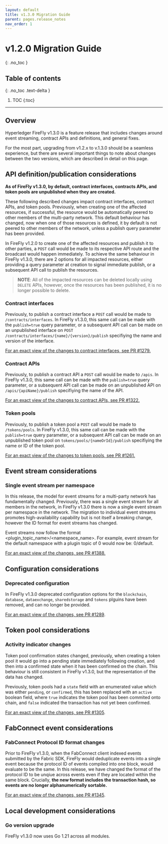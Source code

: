 ```yaml
---
layout: default
title: v1.3.0 Migration Guide
parent: pages.release_notes
nav_order: 1
---
```


# v1.2.0 Migration Guide
{: .no_toc }

## Table of contents
{: .no_toc .text-delta }

1. TOC
{:toc}

---

## Overview

Hyperledger FireFly v1.3.0 is a feature release that includes changes around event streaming, contract APIs and definitions, and general fixes.

For the most part, upgrading from v1.2.x to v.1.3.0 should be a seamless experience, but there are several important things to note about changes between the two versions, which are described in detail on this page.

## API definition/publication considerations

**As of FireFly v1.3.0, by default, contract interfaces, contracts APIs, and token pools are unpublished when they are created.**

These following described changes impact contract interfaces, contract APIs, and token pools. Previously, when creating one of the affected resources, if successful, the resource would be automatically peered to other members of the multi-party network. This default behaviour has changed, now when one of those resources is defined, it by default is not peered to other members of the network, unless a publish query parameter has been provided. 

In FireFly v1.2.0 to create one of the affected resources and publish it to other parties, a `POST` call would be made to its respective API route and the broadcast would happen immediately. To achieve the same behaviour in FireFly v1.3.0, there are 2 options for all impacted resources, either providing a query parameter at creation to signal immediate publish, or a subsequent API call to publish the resources.

> **NOTE**: All of the impacted resources can be deleted locally using `DELETE` APIs, however, once the resources has been published, it is no longer possible to delete.

### Contract interfaces

Previously, to publish a contract interface a `POST` call would be made to `/contracts/interfaces`. In FireFly v1.3.0, this same call can be made with the `publish=true` query parameter, or a subsequent API call can be made on an unpublished interface on `POST /contracts/interfaces/{name}/{version}/publish` specifiying the name and version of the interface.

[For an exact view of the changes to contract interfaces, see PR #1279.](https://github.com/hyperledger/firefly/pull/1279)

### Contract APIs

Previously, to publish a contract API a `POST` call would be made to `/apis`. In FireFly v1.3.0, this same call can be made with the `publish=true` query parameter, or a subsequent API call can be made on an unpublished API on `/apis/{apiName}/publish` specifiying the name of the API.

[For an exact view of the changes to contract APIs, see PR #1322.](https://github.com/hyperledger/firefly/pull/1322)

### Token pools

Previously, to publish a token pool a `POST` call would be made to `/tokens/pools`. In FireFly v1.3.0, this same call can be made with the `publish=true` query parameter, or a subsequent API call can be made on an unpublished token pool on `tokens/pools/{nameOrId}/publish` specifiying the name or ID of the token pool.

[For an exact view of the changes to token pools, see PR #1261.](https://github.com/hyperledger/firefly/pull/1261)

## Event stream considerations

### Single event stream per namespace

In this release, the model for event streams for a multi-party network has fundamentally changed. Previously, there was a single event stream for all members in the network, in FireFly v1.3.0 there is now a single event stream per namespace in the network. The migration to individual event streams promotes high-availability capability but is not itself a breaking change, however the ID format for event streams has changed.

Event streams now follow the format <plugin_topic_name>/<namespace_name>. For example, event stream for the default namespace with a plugin topic of 0 would now be: 0/default.

[For an exact view of the changes, see PR #1388.](https://github.com/hyperledger/firefly/pull/1388)

## Configuration considerations

### Deprecated configuration

In FireFly v1.3.0 deprecated configuration options for the `blockchain`, `database`, `dataexchange`, `sharedstorage` and `tokens` plguins have been removed, and can no longer be provided.

[For an exact view of the changes, see PR #1289](https://github.com/hyperledger/firefly/pull/1289).

## Token pool considerations

### Activity indicator changes

Token pool confirmation states changed, previously, when creating a token pool it would go into a pending state immediately following creation, and then into a confirmed state when it has been confirmed on the chain. This behaviour is still consistent in FireFly v1.3.0, but the representation of the data has changed.

Previously, token pools had a `state` field with an enumerated value which was either `pending`, or `confirmed`, this has been replaced with an `active` boolean field, where `true` indicates the token pool has been commited onto chain, and `false` indicated the transaction has not yet been confirmed.

[For an exact view of the changes, see PR #1305](https://github.com/hyperledger/firefly/pull/1305).

## FabConnect event considerations 

### FabConnect Protocol ID format changes

Prior to FireFly v1.3.0, when the FabConnect client indexed events submitted by the Fabric SDK, FireFly would deduplicate events into a single event because the protocol ID of events compiled into one block, would evaluate to be the same. In this release, we have changed the format of the protocol ID to be unqiue across events even if they are located within the same block. Crucially, **the new format includes the transaction hash, so events are no longer alphanumerically sortable.**

[For an exact view of the changes, see PR #1345](https://github.com/hyperledger/firefly/pull/1345).

## Local development considerations

### Go version upgrade

FireFly v1.3.0 now uses Go 1.21 across all modules. 
